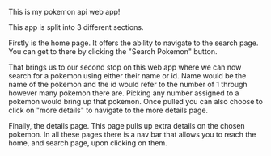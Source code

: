 This is my pokemon api web app!

This app is split into 3 different sections. 

Firstly is the home page.
It offers the ability to navigate to the search page. You can get to there by clicking the "Search Pokemon" button.

That brings us to our second stop on this web app where we can now search for a pokemon using either their name or id.
Name would be the name of the pokemon and the id would refer to the number of 1 through however many pokemon there are. Picking any number assigned to a pokemon would bring up that pokemon.
Once pulled you can also choose to click on "more details" to navigate to the more details page. 

Finally, the details page. This page pulls up extra details on the chosen pokemon.
In all these pages there is a nav bar that allows you to reach the home, and search page, upon clicking on them.


